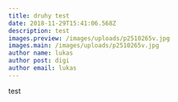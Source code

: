 ```yaml
---
title: druhy test
date: 2018-11-29T15:41:06.568Z
description: test
images.preview: /images/uploads/p2510265v.jpg
images.main: /images/uploads/p2510265v.jpg
author name: lukas
author post: digi
author email: lukas
---
```

test

